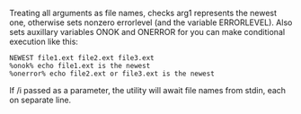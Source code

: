 Treating all arguments as file names, checks arg1 represents the newest one, otherwise sets nonzero errorlevel (and the variable ERRORLEVEL).
Also sets auxillary variables ONOK and ONERROR for you can make conditional execution like this:
```
NEWEST file1.ext file2.ext file3.ext
%onok% echo file1.ext is the newest
%onerror% echo file2.ext or file3.ext is the newest
```
If /i passed as a parameter, the utility will await file names from stdin, each on separate line.
